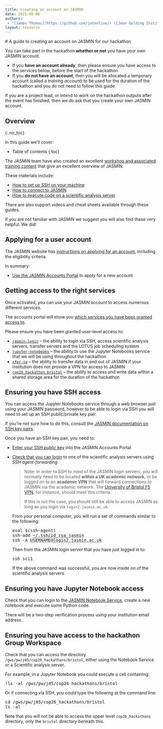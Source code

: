 ```yaml
---
title: Creating an account on JASMIN
date: 2021-05-06
authors:
 - "[James Thomas](https://github.com/jatonline/) ([Jean Golding Institute](https://www.bristol.ac.uk/golding/))"
layout: resource
---
```


<div class="lead" markdown="1">
# A guide to creating an account on JASMIN for our hackathon

You can take part in the hackathon **whether or not** you have your own JASMIN
account.

* If you **have an account already**, then please ensure you have access to the
  services below, before the start of the hackathon
* If you **do not have an account**, then you will be allocated a temporary
  account (called a *training account*) to be used for the duration of the
  hackathon and you do not need to follow this guide

If you are a project lead, or intend to work on the hackathon outputs after the
event has finished, then we do ask that you create your own JASMIN account.
</div>

## Overview
{:.no_toc}

In this guide we'll cover:

* Table of contents
{:toc}

The JASMIN team have also created an excellent [workshop and associated training content](https://github.com/cedadev/jasmin-workshop)
that give an excellent overview of JASMIN.

These materials include:

* [How to set up SSH on your machine](https://github.com/cedadev/jasmin-workshop/tree/master/exercises/ex00)
* [How to connect to JASMIN](https://github.com/cedadev/jasmin-workshop/tree/master/exercises/ex01)
* [How to execute code on a scientific analysis server](https://github.com/cedadev/jasmin-workshop/tree/master/exercises/ex02)

There are also support videos and cheat sheets available through these guides.

If you are not familiar with JASMIN we suggest you will also find these very
helpful. We did!

## Applying for a user account

The JASMIN website has [instructions on applying for an account](https://www.jasmin.ac.uk/users/access/),
including the eligibility criteria.

In summary:

* [Use the JASMIN Accounts Portal](https://accounts.jasmin.ac.uk/application/new/)
  to apply for a new account

## Getting access to the right services

Once activated, you can use your JASMIN account to access numerous different
services.

The accounts portal will show you [which services you have been granted access to](https://accounts.jasmin.ac.uk/services/my_services/).

Please ensure you have been granted user-level access to:

* [`jasmin-login`](https://accounts.jasmin.ac.uk/services/login_services/jasmin-login/)
  – the ability to login via SSH, access scientific analysis servers, transfer
    servers and the LOTUS job scheduling system
* [`jupyter-notebooks`](https://accounts.jasmin.ac.uk/services/additional_services/jupyter-notebooks/)
  – the ability to use the Jupyter Notebooks service that we will be using
    throughout the hackathon
* [`xfer-sp`](https://accounts.jasmin.ac.uk/services/additional_services/xfer-sp/)
  – the ability to transfer data in and out of JASMIN if your institution does
    not provide a VPN for access to JASMIN
* [`cop26_hackathon_bristol`](https://accounts.jasmin.ac.uk/services/group_workspaces/cop26_hackathon_bristol)
  – the ability to access and write data within a shared storage area for the
    duration of the hackathon

## Ensuring you have SSH access

You can access the Jupyter Notebooks service through a web browser just using
your JASMIN password, however to be able to login via SSH you will need to set
up an SSH public/private key pair.

If you're not sure how to do this, consult the [JASMIN documentation on SSH key pairs](https://help.jasmin.ac.uk/article/185-generate-ssh-key-pair).

Once you have an SSH key pair, you need to:

* [Enter your SSH *public* key](https://accounts.jasmin.ac.uk/account/profile/update_ssh_key/)
  into the JASMIN Accounts Portal
* [Check that you can login](https://help.jasmin.ac.uk/article/187-login) to one
  of the scientific analysis servers using *SSH agent-forwarding*

  > Note: in order to SSH to most of the JASMIN login servers, you will normally
  > need to be located **within a UK academic network**, or be logged on to an
  > **academic VPN** that will forward connections to JASMIN via the academic
  > network. The [University of Bristol F5 VPN](https://uob.sharepoint.com/sites/itservices/SitePages/vpn-connect.aspx),
  > for instance, should meet this criteria.
  >
  > If this is not the case, you should still be able to access JASMIN as long
  > as you login via `login2.jasmin.ac.uk`.

  From your personal computer, you will run a set of commands similar to the
  following:
  <pre>
  eval $(ssh-agent)
  ssh-add <abbr title="The path to your SSH private key">~/.ssh/id_rsa_jasmin</abbr>
  ssh -A <abbr title="Your JASMIN username">USERNAME</abbr>@<abbr title="The address of the login server you are using">login2.jasmin.ac.uk</abbr>
  </pre>

  Then from the JASMIN login server that you have just logged in to:
  <pre>
  ssh sci1
  </pre>

  If the above command was successful, you are now inside on of the scientific
  analysis servers.

## Ensuring you have Jupyter Notebook access

Check that you can login to the [JASMIN Notebook Service](https://notebooks.jasmin.ac.uk),
create a new notebook and execute some Python code.

There will be a two-step verification process using your institution email
address.

## Ensuring you have access to the hackathon Group Workspace

Check that you can access the directory `/gws/pw/j05/cop26_hackathons/bristol`,
either using the Notebook Service or a Scientific analysis server.

For example, in a Jupyter Notebook you could execute a cell containing:
<pre>
!ls -al /gws/pw/j05/cop26_hackathons/bristol
</pre>

Or if connecting via SSH, you could type the following at the command line:
<pre>
cd /gws/pw/j05/cop26_hackathons/bristol
ls -al
</pre>

Note that you will not be able to access the upper level `cop26_hackathons`
directory, only the `bristol` directory beneath this.

